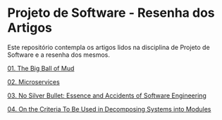 # Projeto de Software - Resenha dos Artigos

Este repositório contempla os artigos lidos na disciplina de Projeto de Software e a resenha dos mesmos.

[01. The Big Ball of Mud](https://github.com/Palomadcarvalho/Projeto-de-Software---Resenha-de-Artigos/blob/00d684209c95a1ebd2958ab28fad8114a6e165be/01.%20The%20Big%20Ball%20of%20Mud.md)

[02. Microservices](https://github.com/Palomadcarvalho/Projeto-de-Software---Resenha-de-Artigos/blob/main/02.%20Microservices.md)

[03. No Silver Bullet: Essence and Accidents of Software Engineering](https://github.com/Palomadcarvalho/Projeto-de-Software---Resenha-de-Artigos/blob/main/03.%20No%20Silver%20Bullet%3A%20Essence%20and%20Accidents%20of%20Software%20Engineering.md)

[04. On the Criteria To Be Used in Decomposing Systems into Modules](https://github.com/Palomadcarvalho/Projeto-de-Software---Resenha-de-Artigos/blob/main/04.%20On%20the%20Criteria%20To%20Be%20Used%20in%20Decomposing%20Systems%20into%20Modules)
